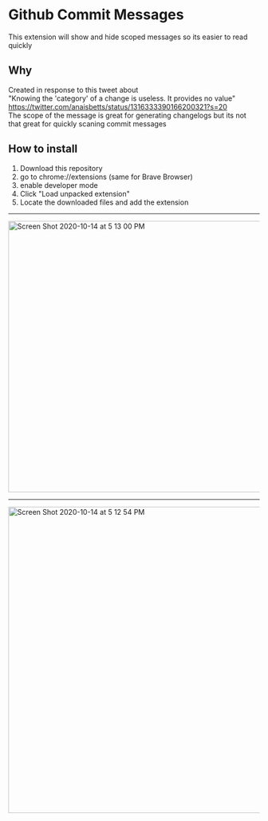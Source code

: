 # Github Commit Messages

This extension will show and hide scoped messages so its easier to read quickly

## Why
Created in response to this tweet about  
"Knowing the 'category' of a change is useless. It provides no value"  
https://twitter.com/anaisbetts/status/1316333390166200321?s=20   
The scope of the message is great for generating changelogs but its not that great for quickly scaning commit messages

## How to install
1. Download this repository
2. go to chrome://extensions (same for Brave Browser)
3. enable developer mode
4. Click "Load unpacked extension"
5. Locate the downloaded files and add the extension

<hr>

<img width="543" alt="Screen Shot 2020-10-14 at 5 13 00 PM" src="https://user-images.githubusercontent.com/1016365/96058619-8eb73800-0e40-11eb-814c-7b0aaa3c34cc.png">

<hr>

<img width="613" alt="Screen Shot 2020-10-14 at 5 12 54 PM" src="https://user-images.githubusercontent.com/1016365/96058624-94ad1900-0e40-11eb-9b40-151791aa41dd.png">

